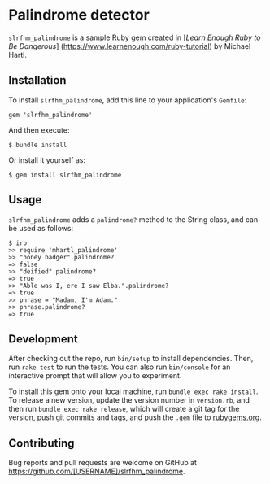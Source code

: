 # Palindrome detector

`slrfhm_palindrome` is a sample Ruby gem created in [*Learn Enough Ruby to Be Dangerous*] (https://www.learnenough.com/ruby-tutorial) by Michael Hartl.

## Installation

To install `slrfhm_palindrome`, add this line to your application's `Gemfile`:

```
gem 'slrfhm_palindrome'
```

And then execute:

    $ bundle install

Or install it yourself as:

    $ gem install slrfhm_palindrome

## Usage

`slrfhm_palindrome` adds a `palindrome?` method to the String class, and can be used as follows:

```
$ irb
>> require 'mhartl_palindrome'
>> "honey badger".palindrome?
=> false
>> "deified".palindrome?
=> true
>> "Able was I, ere I saw Elba.".palindrome?
=> true
>> phrase = "Madam, I'm Adam."
>> phrase.palindrome?
=> true
```

## Development

After checking out the repo, run `bin/setup` to install dependencies. Then, run `rake test` to run the tests. You can also run `bin/console` for an interactive prompt that will allow you to experiment.

To install this gem onto your local machine, run `bundle exec rake install`. To release a new version, update the version number in `version.rb`, and then run `bundle exec rake release`, which will create a git tag for the version, push git commits and tags, and push the `.gem` file to [rubygems.org](https://rubygems.org).

## Contributing

Bug reports and pull requests are welcome on GitHub at https://github.com/[USERNAME]/slrfhm_palindrome.

